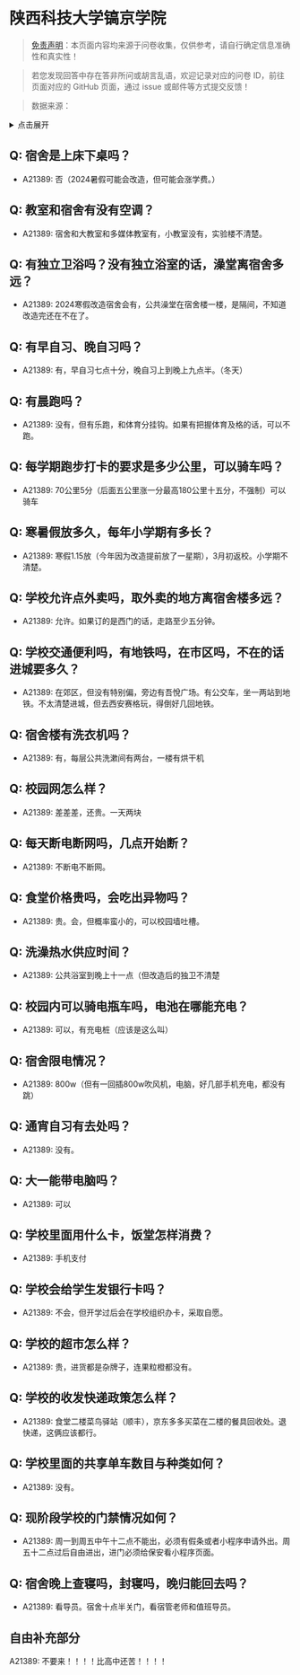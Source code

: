 # 陕西科技大学镐京学院

> [免责声明](https://colleges.chat/#_3)：本页面内容均来源于问卷收集，仅供参考，请自行确定信息准确性和真实性！

> 若您发现回答中存在答非所问或胡言乱语，欢迎记录对应的问卷 ID，前往页面对应的 GitHub 页面，通过 issue 或邮件等方式提交反馈！

> 数据来源：

<details><summary>点击展开</summary>
<ul>
<li>A21389: 匿名 (2024 年 01 月)</li>
</ul>
</details>

## Q: 宿舍是上床下桌吗？

- A21389: 否（2024暑假可能会改造，但可能会涨学费。）

## Q: 教室和宿舍有没有空调？

- A21389: 宿舍和大教室和多媒体教室有，小教室没有，实验楼不清楚。

## Q: 有独立卫浴吗？没有独立浴室的话，澡堂离宿舍多远？

- A21389: 2024寒假改造宿舍会有，公共澡堂在宿舍楼一楼，是隔间，不知道改造完还在不在了。

## Q: 有早自习、晚自习吗？

- A21389: 有，早自习七点十分，晚自习上到晚上九点半。（冬天）

## Q: 有晨跑吗？

- A21389: 没有，但有乐跑，和体育分挂钩。如果有把握体育及格的话，可以不跑。

## Q: 每学期跑步打卡的要求是多少公里，可以骑车吗？

- A21389: 70公里5分（后面五公里涨一分最高180公里十五分，不强制）可以骑车

## Q: 寒暑假放多久，每年小学期有多长？

- A21389: 寒假1.15放（今年因为改造提前放了一星期），3月初返校。小学期不清楚。

## Q: 学校允许点外卖吗，取外卖的地方离宿舍楼多远？

- A21389: 允许。如果订的是西门的话，走路至少五分钟。

## Q: 学校交通便利吗，有地铁吗，在市区吗，不在的话进城要多久？

- A21389: 在郊区，但没有特别偏，旁边有吾悅广场。有公交车，坐一两站到地铁。不太清楚进城，但去西安赛格玩，得倒好几回地铁。

## Q: 宿舍楼有洗衣机吗？

- A21389: 有，每层公共洗漱间有两台，一楼有烘干机

## Q: 校园网怎么样？

- A21389: 差差差，还贵。一天两块

## Q: 每天断电断网吗，几点开始断？

- A21389: 不断电不断网。

## Q: 食堂价格贵吗，会吃出异物吗？

- A21389: 贵。会，但概率蛮小的，可以校园墙吐槽。

## Q: 洗澡热水供应时间？

- A21389: 公共浴室到晚上十一点（但改造后的独卫不清楚

## Q: 校园内可以骑电瓶车吗，电池在哪能充电？

- A21389: 可以，有充电桩（应该是这么叫）

## Q: 宿舍限电情况？

- A21389: 800w（但有一回插800w吹风机，电脑，好几部手机充电，都没有跳）

## Q: 通宵自习有去处吗？

- A21389: 没有。

## Q: 大一能带电脑吗？

- A21389: 可以

## Q: 学校里面用什么卡，饭堂怎样消费？

- A21389: 手机支付

## Q: 学校会给学生发银行卡吗？

- A21389: 不会，但开学过后会在学校组织办卡，采取自愿。

## Q: 学校的超市怎么样？

- A21389: 贵，进货都是杂牌子，连果粒橙都没有。

## Q: 学校的收发快递政策怎么样？

- A21389: 食堂二楼菜鸟驿站（顺丰），京东多多买菜在二楼的餐具回收处。退快递，这俩应该都行。

## Q: 学校里面的共享单车数目与种类如何？

- A21389: 没有。

## Q: 现阶段学校的门禁情况如何？

- A21389: 周一到周五中午十二点不能出，必须有假条或者小程序申请外出。周五十二点过后自由进出，进门必须给保安看小程序页面。

## Q: 宿舍晚上查寝吗，封寝吗，晚归能回去吗？

- A21389: 看导员。宿舍十点半关门，看宿管老师和值班导员。

## 自由补充部分

A21389: 不要来！！！！比高中还苦！！！！